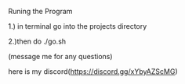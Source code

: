 


Runing the Program

1.) in terminal go into the projects directory

2.)then do ./go.sh

(message me for any questions)

here is my discord(https://discord.gg/xYbyAZScMG)
